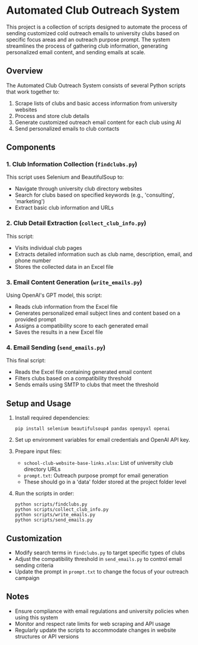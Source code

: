 # Automated Club Outreach System

This project is a collection of scripts designed to automate the process of sending customized cold outreach emails to university clubs based on specific focus areas and an outreach purpose prompt. The system streamlines the process of gathering club information, generating personalized email content, and sending emails at scale.

## Overview

The Automated Club Outreach System consists of several Python scripts that work together to:

1. Scrape lists of clubs and basic access information from university websites
2. Process and store club details
3. Generate customized outreach email content for each club using AI
4. Send personalized emails to club contacts

## Components

### 1. Club Information Collection (`findclubs.py`)

This script uses Selenium and BeautifulSoup to:
- Navigate through university club directory websites
- Search for clubs based on specified keywords (e.g., 'consulting', 'marketing')
- Extract basic club information and URLs

### 2. Club Detail Extraction (`collect_club_info.py`)

This script:
- Visits individual club pages
- Extracts detailed information such as club name, description, email, and phone number
- Stores the collected data in an Excel file

### 3. Email Content Generation (`write_emails.py`)

Using OpenAI's GPT model, this script:
- Reads club information from the Excel file
- Generates personalized email subject lines and content based on a provided prompt
- Assigns a compatibility score to each generated email
- Saves the results in a new Excel file

### 4. Email Sending (`send_emails.py`)

This final script:
- Reads the Excel file containing generated email content
- Filters clubs based on a compatibility threshold
- Sends emails using SMTP to clubs that meet the threshold

## Setup and Usage

1. Install required dependencies:
   ```
   pip install selenium beautifulsoup4 pandas openpyxl openai
   ```

2. Set up environment variables for email credentials and OpenAI API key.

3. Prepare input files:
   - `school-club-website-base-links.xlsx`: List of university club directory URLs
   - `prompt.txt`: Outreach purpose prompt for email generation
   - These should go in a 'data' folder stored at the project folder level

4. Run the scripts in order:
   ```
   python scripts/findclubs.py
   python scripts/collect_club_info.py
   python scripts/write_emails.py
   python scripts/send_emails.py
   ```

## Customization

- Modify search terms in `findclubs.py` to target specific types of clubs
- Adjust the compatibility threshold in `send_emails.py` to control email sending criteria
- Update the prompt in `prompt.txt` to change the focus of your outreach campaign

## Notes

- Ensure compliance with email regulations and university policies when using this system
- Monitor and respect rate limits for web scraping and API usage
- Regularly update the scripts to accommodate changes in website structures or API versions


